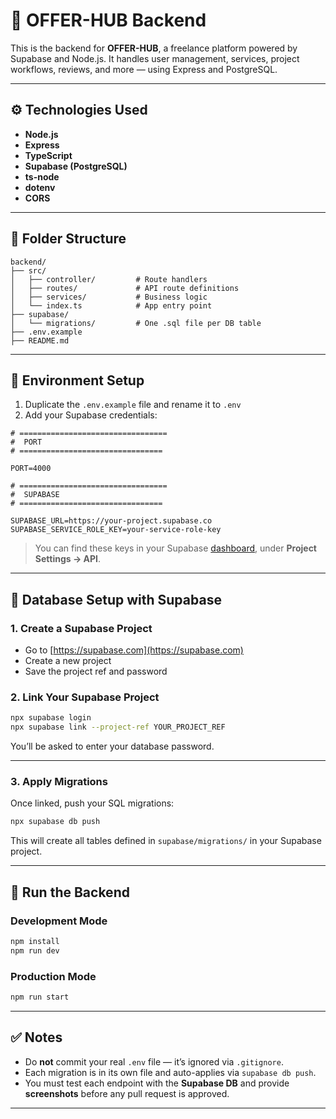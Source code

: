 # 🚀 OFFER-HUB Backend

This is the backend for **OFFER-HUB**, a freelance platform powered by Supabase and Node.js. It handles user management, services, project workflows, reviews, and more — using Express and PostgreSQL.

---

## ⚙️ Technologies Used

* **Node.js**
* **Express**
* **TypeScript**
* **Supabase (PostgreSQL)**
* **ts-node**
* **dotenv**
* **CORS**

---

## 📁 Folder Structure

```
backend/
├── src/
│   ├── controller/         # Route handlers
│   ├── routes/             # API route definitions
│   ├── services/           # Business logic
│   └── index.ts            # App entry point
├── supabase/
│   └── migrations/         # One .sql file per DB table
├── .env.example
├── README.md
```

---

## 🔐 Environment Setup

1. Duplicate the `.env.example` file and rename it to `.env`
2. Add your Supabase credentials:

```env
# =================================
#  PORT
# ================================

PORT=4000

# =================================
#  SUPABASE
# ================================

SUPABASE_URL=https://your-project.supabase.co
SUPABASE_SERVICE_ROLE_KEY=your-service-role-key

```

> You can find these keys in your Supabase [dashboard](https://supabase.com/dashboard), under **Project Settings → API**.

---

## 🧪 Database Setup with Supabase

### 1. Create a Supabase Project

* Go to [https://supabase.com](https://supabase.com)
* Create a new project
* Save the project ref and password

### 2. Link Your Supabase Project

```bash
npx supabase login
npx supabase link --project-ref YOUR_PROJECT_REF
```

You’ll be asked to enter your database password.

---

### 3. Apply Migrations

Once linked, push your SQL migrations:

```bash
npx supabase db push
```

This will create all tables defined in `supabase/migrations/` in your Supabase project.

---

## 🚀 Run the Backend

### Development Mode

```bash
npm install
npm run dev
```

### Production Mode

```bash
npm run start
```

---

## ✅ Notes

* Do **not** commit your real `.env` file — it’s ignored via `.gitignore`.
* Each migration is in its own file and auto-applies via `supabase db push`.
* You must test each endpoint with the **Supabase DB** and provide **screenshots** before any pull request is approved.

---
